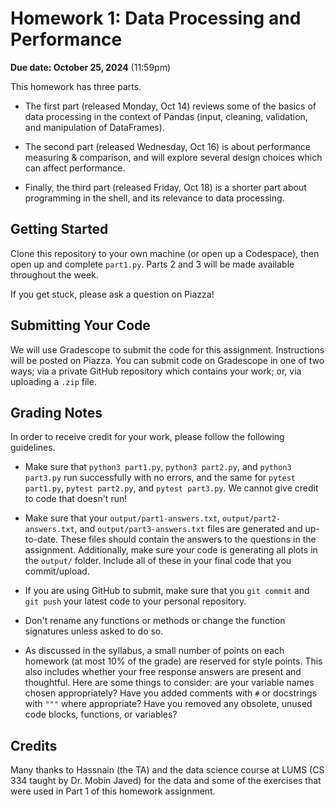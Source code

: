 # Homework 1: Data Processing and Performance

**Due date: October 25, 2024** (11:59pm)

This homework has three parts.

- The first part (released Monday, Oct 14)
reviews some of the basics of data processing
in the context of Pandas
(input, cleaning, validation, and manipulation of DataFrames).

- The second part (released Wednesday, Oct 16)
is about performance measuring & comparison, and
will explore several design choices which can affect performance.

- Finally, the third part (released Friday, Oct 18)
is a shorter part about programming in the shell,
and its relevance to data processing.

## Getting Started

Clone this repository to your own machine (or open up a Codespace),
then open up and complete `part1.py`.
Parts 2 and 3 will be made available throughout the week.

If you get stuck, please ask a question on Piazza!

## Submitting Your Code

We will use Gradescope to submit the code for this assignment.
Instructions will be posted on Piazza.
You can submit code on Gradescope in one of two ways;
via a private GitHub repository which contains your work;
or, via uploading a `.zip` file.

## Grading Notes

In order to receive credit for your work, please follow the following guidelines.

- Make sure that `python3 part1.py`, `python3 part2.py`, and `python3 part3.py` run successfully with no errors, and the same for
`pytest part1.py`, `pytest part2.py`, and `pytest part3.py`.
We cannot give credit to code that doesn't run!

- Make sure that your `output/part1-answers.txt`, `output/part2-answers.txt`, and `output/part3-answers.txt` files are generated and up-to-date. These files should contain the answers to the questions in the assignment.
Additionally, make sure your code is generating all plots in the `output/` folder.
Include all of these in your final code that you commit/upload.

- If you are using GitHub to submit, make sure that you `git commit` and `git push` your latest code to your personal repository.

- Don't rename any functions or methods or change the function signatures unless asked to do so.

- As discussed in the syllabus, a small number of points on each homework (at most 10% of the grade) are reserved for style points.
This also includes whether your free response answers are present and thoughtful.
Here are some things to consider: are your variable names chosen appropriately? Have you added comments with `#` or docstrings with `"""` where appropriate? Have you removed any obsolete, unused code blocks, functions, or variables?

## Credits

Many thanks to Hassnain (the TA)
and the data science course at LUMS (CS 334 taught by Dr. Mobin Javed)
for the data and some of the exercises that were used in Part 1 of this homework assignment.
